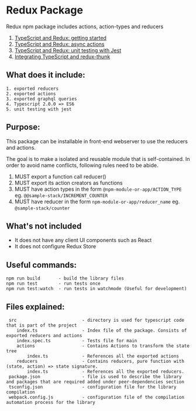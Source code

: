 # Redux Package
Redux npm package includes actions, action-types and reducers

  1. [TypeScript and Redux: getting started][article-1]
  2. [TypeScript and Redux: async actions][article-3]
  3. [TypeScript and Redux: unit testing with Jest][article-4]
  4. [Integrating TypeScript and redux-thunk][article-5]


What does it include:
---
    1. exported reducers
    2. exported actions
    3. exported graphql queries
    4. Typescript 2.0.0 => ES6
    5. unit testing with jest

Purpose:
---
This package can be installable in front-end webserver to use the reducers and actions.

The goal is to make a isolated and reusable module that is self-contained. In order to avoid name conflicts, following rules need to be abide.
1. MUST export a function call reducer()
2. MUST export its action creators as functions
3. MUST have action types in the form `@npm-module-or-app/ACTION_TYPE` eg. `@@sample-stack/INCREMENT_COUNTER`
4. MUST have reducer in the form `npm-module-or-app/reducer_name` eg. `@sample-stack/counter`

What's not included
---
- It does not have any client UI components such as React
- It does not configure Redux Store

Useful commands:
---
    npm run build       - build the library files
    npm run test        - run tests once
    npm run test:watch  - run tests in watchmode (Useful for development)
    
Files explained:
---
     src                         - directory is used for typescript code that is part of the project
        index.ts                 - Index file of the package. Consists of exported reducers and actions
        index.spec.ts            - Tests file for main
        actions                  - Contains Actions to transform the state tree
            index.ts             - References all the exported actions
        reducers                 - Contains reducers, pure function with (state, action) => state signature. 
            index.ts             - References all the exported reducers.
     package.json                - file is used to describe the library and packages that are required added under peer-dependencies section
     tsconfig.json               - configuration file for the library compilation
     webpack.config.js           - configuration file of the compilation automation process for the library
                 

[article-1]: https://rjzaworski.com/2016/08/getting-started-with-redux-and-typescript
[article-2]: https://rjzaworski.com/2016/08/typescript-redux-and-react
[article-3]: https://rjzaworski.com/2016/09/typescript-redux-async-actions
[article-4]: https://rjzaworski.com/2016/12/testing-typescript-with-jest
[article-5]: https://rjzaworski.com/2017/01/typescript-redux-thunk
